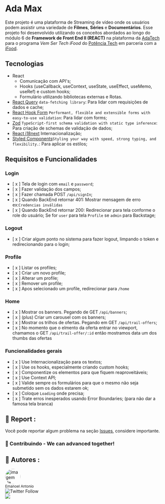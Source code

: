 # Ada Max

Este projeto é uma plataforma de Streaming de vídeo onde os usuários podem assistir uma variedade de **Filmes**, **Séries** e **Documentários**. Esse projeto foi desenvolvido utilizando os conceitos abordados ao longo do módulo 6 de **Framework de Front End II (REACT)** na plataforma da [AdaTech](https://ada.tech/) para o programa _Vem Ser Tech iFood_ do [Potência Tech](https://potenciatech.com.br/) em parceria com a [iFood](https://www.ifood.com.br/).

## Tecnologias

- React
  - Comunicação com API's;
  - Hooks (useCallback, useContext, useState, useEffect, useMemo, useRef) e custom hooks;
  - Formulário utilizando bibliotecas externas e Rotas.
- [React Query](https://tanstack.com/query/v3/docs/framework/react/overview) `data-fetching library`: Para lidar com requisições de dados e cache;
- [React Hook Form](https://react-hook-form.com/) `Performant, flexible and extensible forms with easy-to-use validation`: Para lidar com forms;
- [Zod](https://zod.dev/) `TypeScript-first schema validation with static type inference`: Para criação de schemas de validação de dados;
- [React i18next](https://react.i18next.com/guides/quick-start) Internacionalização;
- [Styled Components](https://styled-components.com/)`Styling your way with speed, strong typing, and flexibility.`: Para aplicar os estilos;

## Requisitos e Funcionalidades

### Login

- [ x ] Tela de login com `email` e `password`;
- [ x ] Fazer validação dos campos;
- [ x ] Fazer chamada POST `/api/signIn`;
- [ x ] Quando BackEnd retornar 401: Mostrar mensagem de erro ex:`Credencias inválidas`
- [ x ] Quando BackEnd retornar 200: Redirecionar para tela conforme o role do usuário;
      Se for `user` para tela `Profile` se `admin` para Backstage;

### Logout

- [ x ] Criar algum ponto no sistema para fazer logout, limpando o token e redirecionando para o login;

### Profile

- [ x ] Listar os profiles;
- [ x ] Criar um novo profile;
- [ x ] Alterar um profile;
- [ x ] Remover um profile;
- [ x ] Apos selecionado um profile, redirecionar para `/home`

### Home

- [ x ] Mostrar os banners. Pegando de GET `/api/banners`;
- [ x ] (plus) Criar um carousel com os banners;
- [ x ] Mostrar os trilhos de ofertas. Pegando em GET `/api/trail-offers`;
- [ x ] No momento que o elmento da oferta entrar no viewport, chamamos o GET `/api/trail-offer/:id` então mostramos data um dos thumbs das ofertas

### Funcionalidades gerais

- [ x ] Use Internacionalização para os textos;
- [ x ] Use os hooks, especialmente criando custom hooks;
- [ x ] Componentize os elementos para que fiquem reaproveitáveis;
- [ x ] Use Context API;
- [ x ] Valide sempre os formulários para que o mesmo não seja submetido sem os dados estarem ok;
- [ x ] Coloque `Loading` onde precisa;
- [ x ] Trate erros inesperados usando Error Boundaries; (para não dar a famosa tela branca)


## 📑 Report :

Você pode reportar algum problema na seção <a href="https://github.com/emanoelantonio/ada-max/issues">Issues</a>, considere importante.

### 🤝 Contribuindo - We can advanced together!

## 🧠 Autores :
 <img style="border-radius: 50%;" src="https://avatars2.githubusercontent.com/u/60781248?s=460&u=43dbba3483d275c3d8964df24a8f5139f53dc282&v=4" width="50px;" alt="imagem de perfil do autor"/></br><sub>Emanoel Antonio</sub></br>
  ![Twitter Follow](https://img.shields.io/twitter/follow/DevEmanoel?style=social)</br>
 <a href="https://www.linkedin.com/in/emanoel-antonio/"><img align="center" src="https://img.shields.io/static/v1?label=&message=Linkedin&color=3D008A&style=for-the-badge&logo=linkedin"/></a>

 <!-- ## 🧠 Autores :

| [<img src="https://avatars2.githubusercontent.com/u/60781248?s=460&u=43dbba3483d275c3d8964df24a8f5139f53dc282&v=4" width="50px;"/><br /><sub>Emanoel Antonio</sub>](https://www.linkedin.com/in/emanoel-antonio/) | [<img src="https://avatars.githubusercontent.com/u/12345678?s=400&u=1234567890abcdef1234567890abcdef12345678&v=4" width="50px;"/><br /><sub>Nome do autor</sub>](https://www.linkedin.com/in/link-do-autor/) |
| :---: | :---: |
| [![Twitter Follow](https://img.shields.io/twitter/follow/DevEmanoel?style=social)](https://twitter.com/DevEmanoel) | [![Twitter Follow](https://img.shields.io/twitter/follow/nome-do-autor?style=social)](https://twitter.com/nome-do-autor) | -->

